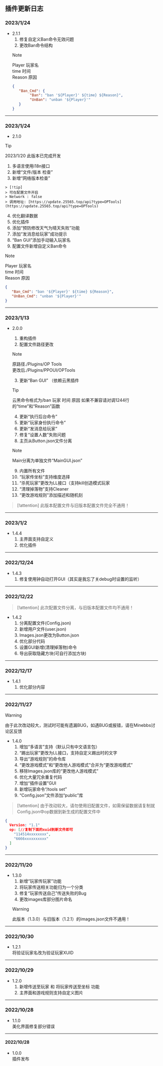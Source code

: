 ## 插件更新日志

### 2023/1/24
- 2.1.1   
  1. 修复自定义Ban命令无效问题    
  2. 更改Ban命令结构    
    > [!note]
  > Player  玩家名  
  > time    时间  
  > Reason  原因  
  > ```json
  > {
  >    "Ban_Cmd": {
  >         "Ban": "ban '${Player}' ${time} ${Reason}",
  >         "UnBan": "unban '${Player}'"
  >    }
  > }
  > ```



***

### 2023/1/24
- 2.1.0   
> [!tip]
> 2023/1/20
> 此版本已完成开发

  1. 多语言使用i18n接口   
  2. 新增“文件/版本 检查”   
  3. 新增“网络版本检查” 

    > [!tip]
    > 可在配置文件开启
    > Network : false
    > 调用地址: [https://update.25565.top/api?type=OPTools](https://update.25565.top/api?type=OPTools)

  4. 优化翻译数据 
  5. 优化插件 
  6. 添加“预防修改天气为晴天失败”功能   
  7. 添加“发消息给玩家”成功提示 
  8. “Ban GUI”添加手动输入玩家名  
  9. 配置文件新增自定义Ban命令  

  > [!note]
  > Player  玩家名  
  > time    时间  
  > Reason  原因  
  > ```json
  > {
  >    "Ban_Cmd": "ban '${Player}' ${time} ${Reason}",
  >    "UnBan_Cmd": "unban '${Player}'"
  > }
  > ```


***

### 2023/1/13  
- 2.0.0   
  1. 重构插件  
  2. 配置文件路径更改  
  
    > [!note]  
    > 原路径./Plugins/OP Tools  
    > 更改后./Plugins/PPOUI/OPTools  
 
  3. 更新“Ban GUI” （依赖云黑插件  
  
    > [!tip]
    > 云黑命令格式为/ban 玩家 时间 原因
    > 如果不兼容请对调1244行的“time”和“Reason”函数
  
  4. 更新“执行后台命令”  
  5. 更新“玩家身份执行命令”  
  6. 更新“发消息给玩家”  
  7. 修复“设置人数”失败问题  
  8. 主页从Button.json文件分离  
  
    > [!note]
    > Main分离为单独文件“MainGUI.json”
  
  9. 内置所有文件  
  10. “玩家传坐标”支持维度选择  
  11. “杀死玩家”更改为LL接口（支持kill创造模式玩家   
  12. “清理掉落物”支持Cleaner
  13. “更改游戏规则”添加描述和随机刻

> [!attention]
> 此版本配置文件与旧版本配置文件完全不通用！

***

### 2023/1/2  
- 1.4.4  
  1. 主界面支持自定义  
  2. 优化插件  

***

### 2022/12/24   
- 1.4.3   
   1. 修复使用钟自动打开GUI（其实是我忘了关debug时设置的监听）

***

### 2022/12/22  
> [!attention]
> 此次配置文件分离，与旧版本配置文件均不通用！ 

- 1.4.2  
   1. 分离配置文件(Config.json)  
   2. 新增用户文件(user.json)  
   3. Images.json更改为Button.json  
   4. 优化部分代码  
   5. 设置GUI新增(清理掉落物)命令  
   6. 导出获取隐藏方块(可自行添加方块)  

***

### 2022/12/17  

- 1.4.1  
   1. 优化部分内容

***

### 2022/11/27  
> [!warning]
> 由于此次改动较大，测试时可能有遗漏BUG，如遇BUG或报错，请在Minebbs讨论区反馈  

- 1.4.0  
    1. 增加“多语言”支持（默认只有中文语言包）  
    2. “踢出玩家”更改为LL接口，支持自定义踢出时的文字  
    3. 导出“游戏规则”的命令库  
    4. “更改游戏模式”和“更改他人游戏模式”合并为“更改游戏模式”  
    5. 移除Images.json库的“更改他人游戏模式”  
    6. 优化大量冗余重复代码  
    7. 增加“插件设置”GUI  
    8. 新增玩家命令“/tools set”  
    9. “Config.json”文件添加“public”库  

> [!attention]
> 由于改动较大，请勿使用旧配置文件，如需保留数据请复制就Config.json中op数据到新生成的配置文件中

```json
{
  Version: "1.1"
  op: [//复制下面的xuid到新文件即可
    "114514xxxxxxxx",
    "6666xxxxxxxxxx"
  ]
}
```

***

### 2022/11/20  
- 1.3.0   
    1. 新增“玩家传玩家”功能  
    2. 将玩家传送相关功能归为一个分类  
    3. 修复“玩家传送自己”传送失败的Bug  
    4. 更改images库部分图片命名  
    > [!warning]
    > 此版本（1.3.0）与旧版本（1.2.1）的images.json文件不通用！  

***

### 2022/10/30  
- 1.2.1  
  将验证玩家名改为验证玩家XUID  

***

### 2022/10/29 
- 1.2.0   
  1. 新增传送至玩家 和 将玩家传送至坐标 功能  
  2. 主界面和游戏规则支持自定义图片  

***

### 2022/10/28  
- 1.1.0  
  美化界面修复部分错误

***

#### 2022/10/28  
- 1.0.0   
  插件发布  